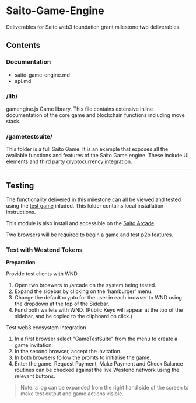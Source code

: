 # Saito-Game-Engine
Deliverables for Saito web3 foundation grant milestone two deliverables.

## Contents

### Documentation

* saito-game-engine.md 
* api.md
### /lib/
  gamengine.js Game library. This file contains extensive inline documentation of the core game and blockchain functions including move stack.

### /gametestsuite/

This folder is a full Saito Game. It is an example that exposes all the available functions and features of the Saito Game engine. These include UI elements and third party cryptocurrency integration.

---
## Testing

The functionality delivered in this milestone can all be viewed and tested using the [test game](/gametestsuite/) inluded. This folder contains local installation instructions.

This module is also install and accessible on the [Saito Arcade](https://saito.io/arcade).

Two browsers will be required to begin a game and test p2p features.

### Test with Westend Tokens

**Preparation**

Provide test clients with WND
1. Open two broswers to /arcade on the system being tested.
1. Expand the sidebar by clicking on the 'hamburger' menu.
2. Change the default crypto for the user in each browser to WND using the dropdown at the top of the Sidebar.
3. Fund both wallets with WND. (Public Keys will appear at the top of the sidebar, and be copied to the clipboard on click.)

Test web3 ecosystem integration
1. In a first browser select "GameTestSuite" from the menu to create a game invitation. 
1. In the second browser, accept the invitation.
1. In both browsers follow the promts to initialise the game.
1. Enter the game. Request Payment, Make Payment and Check Balance routines can be checked against the live Westend network using the relevant buttons.
> Note: a log can be expanded from the right hand side of the screen to make test output and game actions visible.  